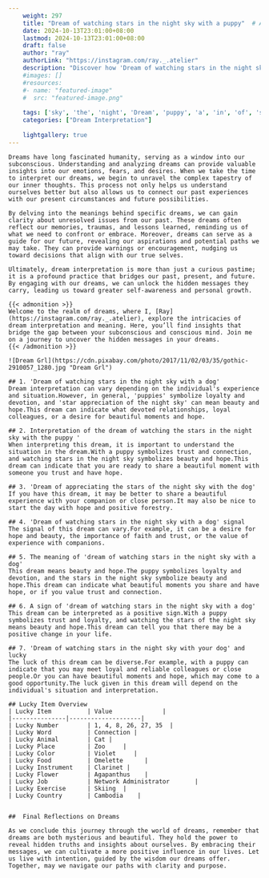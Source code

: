 ```yaml
---
    weight: 297
    title: "Dream of watching stars in the night sky with a puppy"  # Assuming 'title' column exists
    date: 2024-10-13T23:01:00+08:00
    lastmod: 2024-10-13T23:01:00+08:00
    draft: false
    author: "ray"
    authorLink: "https://instagram.com/ray._.atelier"
    description: "Discover how 'Dream of watching stars in the night sky with a puppy' can interpret your future and uncover its significant meanings in your life."
    #images: []
    #resources:
    #- name: "featured-image"
    #  src: "featured-image.png"
    
    tags: ['sky', 'the', 'night', 'Dream', 'puppy', 'a', 'in', 'of', 'stars', 'watching', 'with']
    categories: ["Dream Interpretation"]
    
    lightgallery: true
---
```

    
    Dreams have long fascinated humanity, serving as a window into our subconscious. Understanding and analyzing dreams can provide valuable insights into our emotions, fears, and desires. When we take the time to interpret our dreams, we begin to unravel the complex tapestry of our inner thoughts. This process not only helps us understand ourselves better but also allows us to connect our past experiences with our present circumstances and future possibilities.
    
    By delving into the meanings behind specific dreams, we can gain clarity about unresolved issues from our past. These dreams often reflect our memories, traumas, and lessons learned, reminding us of what we need to confront or embrace. Moreover, dreams can serve as a guide for our future, revealing our aspirations and potential paths we may take. They can provide warnings or encouragement, nudging us toward decisions that align with our true selves.
    
    Ultimately, dream interpretation is more than just a curious pastime; it is a profound practice that bridges our past, present, and future. By engaging with our dreams, we can unlock the hidden messages they carry, leading us toward greater self-awareness and personal growth.
    
    {{< admonition >}}
    Welcome to the realm of dreams, where I, [Ray](https://instagram.com/ray._.atelier), explore the intricacies of dream interpretation and meaning. Here, you’ll find insights that bridge the gap between your subconscious and conscious mind. Join me on a journey to uncover the hidden messages in your dreams.
    {{< /admonition >}}
    
    ![Dream Grl](https://cdn.pixabay.com/photo/2017/11/02/03/35/gothic-2910057_1280.jpg "Dream Grl")
    
    ## 1. 'Dream of watching stars in the night sky with a dog'
    Dream interpretation can vary depending on the individual's experience and situation.However, in general, 'puppies' symbolize loyalty and devotion, and 'star appreciation of the night sky' can mean beauty and hope.This dream can indicate what devoted relationships, loyal colleagues, or a desire for beautiful moments and hope.
    
    ## 2. Interpretation of the dream of watching the stars in the night sky with the puppy '
    When interpreting this dream, it is important to understand the situation in the dream.With a puppy symbolizes trust and connection, and watching stars in the night sky symbolizes beauty and hope.This dream can indicate that you are ready to share a beautiful moment with someone you trust and have hope.
    
    ## 3. 'Dream of appreciating the stars of the night sky with the dog'
    If you have this dream, it may be better to share a beautiful experience with your companion or close person.It may also be nice to start the day with hope and positive forestry.
    
    ## 4. 'Dream of watching stars in the night sky with a dog' signal
    The signal of this dream can vary.For example, it can be a desire for hope and beauty, the importance of faith and trust, or the value of experience with companions.
    
    ## 5. The meaning of 'dream of watching stars in the night sky with a dog'
    This dream means beauty and hope.The puppy symbolizes loyalty and devotion, and the stars in the night sky symbolize beauty and hope.This dream can indicate what beautiful moments you share and have hope, or if you value trust and connection.
    
    ## 6. A sign of 'dream of watching stars in the night sky with a dog'
    This dream can be interpreted as a positive sign.With a puppy symbolizes trust and loyalty, and watching the stars of the night sky means beauty and hope.This dream can tell you that there may be a positive change in your life.
    
    ## 7. 'Dream of watching stars in the night sky with your dog' and lucky
    The luck of this dream can be diverse.For example, with a puppy can indicate that you may meet loyal and reliable colleagues or close people.Or you can have beautiful moments and hope, which may come to a good opportunity.The luck given in this dream will depend on the individual's situation and interpretation.
    
    ## Lucky Item Overview
    | Lucky Item          | Value              |
    |---------------|--------------------|
    | Lucky Number        | 1, 4, 8, 26, 27, 35  |
    | Lucky Word          | Connection |
    | Lucky Animal        | Cat |
    | Lucky Place         | Zoo     |
    | Lucky Color         | Violet     |
    | Lucky Food          | Omelette      |
    | Lucky Instrument    | Clarinet |
    | Lucky Flower        | Agapanthus    |
    | Lucky Job           | Network Administrator       |
    | Lucky Exercise      | Skiing  |
    | Lucky Country       | Cambodia    |
    
    
    ##  Final Reflections on Dreams
    
    As we conclude this journey through the world of dreams, remember that dreams are both mysterious and beautiful. They hold the power to reveal hidden truths and insights about ourselves. By embracing their messages, we can cultivate a more positive influence in our lives. Let us live with intention, guided by the wisdom our dreams offer. Together, may we navigate our paths with clarity and purpose.
    